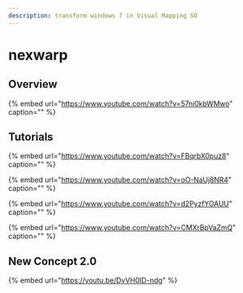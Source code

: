 ```yaml
---
description: transform windows 7 in Visual Mapping SO
---
```


# nexwarp

## Overview

{% embed url="https://www.youtube.com/watch?v=57ni0kbWMwo" caption="" %}

## Tutorials

{% embed url="https://www.youtube.com/watch?v=FBqrbX0puz8" caption="" %}

{% embed url="https://www.youtube.com/watch?v=oO-NaUj8NR4" caption="" %}

{% embed url="https://www.youtube.com/watch?v=d2PyzfYOAUU" caption="" %}

{% embed url="https://www.youtube.com/watch?v=CMXrBpVaZmQ" caption="" %}

## New Concept 2.0

{% embed url="https://youtu.be/DvVH0ID-ndg" %}



